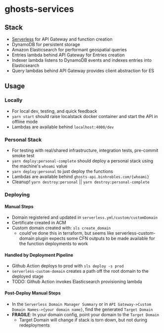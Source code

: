 # ghosts-services

## Stack

- [Serverless](https://www.serverless.com/) for API Gateway and function creation
- DynamoDB for persistent storage
- Amazon Elasticsearch for performant geospatial queries
- Entries lambda behind API Gateway for Entries creation
- Indexer lambda listens to DynamoDB events and indexes entries into Elasticsearch
- Query lambdas behind API Gateway provides client abstraction for ES

## Usage

### Locally

- For local dev, testing, and quick feedback
- `yarn start` should raise localstack docker container and start the API in offline mode
- Lambdas are available behind `localhost:4000/dev`

### Personal Stack

- For testing with real/shared infrastructure, integration tests, pre-commit smoke test
- `yarn deploy:personal-complete` should deploy a personal stack using the machine's `whoami` value
- `yarn deploy:personal` to just deploy the functions
- Lambdas are available behind `ghosts-api.binhrobles.com/{whoami}`
- Cleanup! `yarn destroy:personal` || `yarn destroy:personal-complete`

### Deploying

#### Manual Steps

- Domain registered and updated in `serverless.yml/custom/customDomain`
- Certificate created in ACM
- Custom domain created with: `sls create_domain`
  - could've done this in terraform, but seems like serverless-custom-domain plugin expects some CFN outputs to be made available for the function deployments to work

#### Handled by Deployment Pipeline

- Github Action deploys to prod with `sls deploy -s prod`
- `serverless-custom-domain` creates a path off the root domain to the deployed stage
- TODO: Github Action invokes Elasticsearch provisioning lambda

#### Post-Deploy Manual Steps

- In the `Serverless Domain Manager Summary` or in `API Gateway->Custom Domain Names->{your domain name}`, find the generated `Target Domain`
- **FRAGILE**: In your domain config, point your domain to the `Target Domain`
  - Target Domain will change if stack is torn down, but not during redeployments
